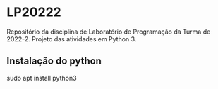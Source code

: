 # LP20222
Repositório da disciplina de Laboratório de Programação da Turma de 2022-2.
Projeto das atividades em Python 3.
## Instalação do python
sudo apt install python3
